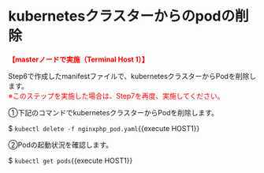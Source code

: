 # kubernetesクラスターからのpodの削除

**<span style="color: red; ">【masterノードで実施（Terminal Host 1）】</span>**  

Step6で作成したmanifestファイルで、kubernetesクラスターからPodを削除します。  
<span style="color: red; ">※このステップを実施した場合は、Step7を再度、実施してください。</span>  

①下記のコマンドでkubernetesクラスターからPodを削除します。  

$ `kubectl delete -f nginxphp_pod.yaml`{{execute HOST1}}  

②Podの起動状況を確認します。

$ `kubectl get pods`{{execute HOST1}}  

